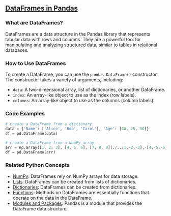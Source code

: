 ## [DataFrames in Pandas](./../dataframes-in-pandas/)

### What are DataFrames?
DataFrames are a data structure in the Pandas library that represents tabular data with rows and columns. They are a powerful tool for manipulating and analyzing structured data, similar to tables in relational databases.

### How to Use DataFrames
To create a DataFrame, you can use the `pandas.DataFrame()` constructor. The constructor takes a variety of arguments, including:

- `data`: A two-dimensional array, list of dictionaries, or another DataFrame.
- `index`: An array-like object to use as the index (row labels).
- `columns`: An array-like object to use as the columns (column labels).

### Code Examples
```python
# create a DataFrame from a dictionary
data = {'Name': ['Alice', 'Bob', 'Carol'], 'Age': [20, 25, 30]}
df = pd.DataFrame(data)

# create a DataFrame from a NumPy array
arr = np.array([1, 2, 3], [4, 5, 6], [7, 8, 9](./../1,-2,-3],-[4,-5,-6],-[7,-8,-9/))
df = pd.DataFrame(arr)
```

### Related Python Concepts
- [NumPy](./../numpy/): DataFrames rely on NumPy arrays for data storage.
- [Lists](./../lists/): DataFrames can be created from lists of dictionaries.
- [Dictionaries](./../dictionaries/): DataFrames can be created from dictionaries.
- [Functions](./../functions/): Methods on DataFrames are essentially functions that operate on the data in the DataFrame.
- [Modules and Packages](./../modules-and-packages/): Pandas is a module that provides the DataFrame data structure.